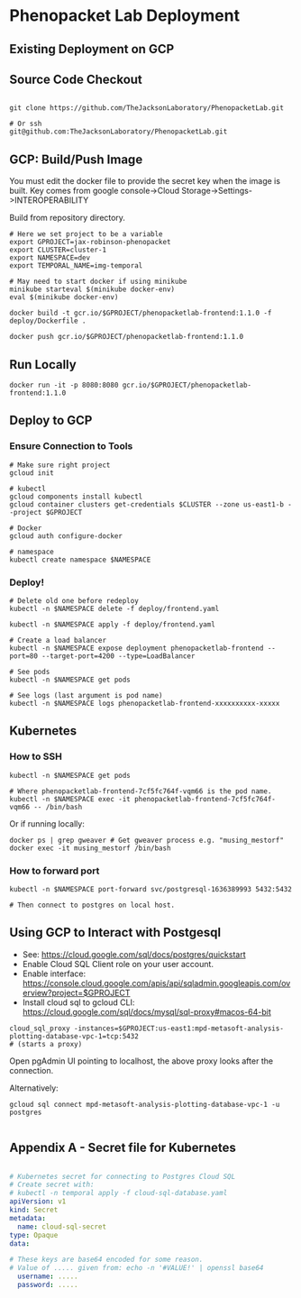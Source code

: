 # Phenopacket Lab Deployment


## Existing Deployment on GCP



## Source Code Checkout

```

git clone https://github.com/TheJacksonLaboratory/PhenopacketLab.git

# Or ssh
git@github.com:TheJacksonLaboratory/PhenopacketLab.git

```

## GCP: Build/Push Image
You must edit the docker file to provide the secret key when the image is built.
Key comes from google console->Cloud Storage->Settings->INTEROPERABILITY

Build from repository directory.

```
# Here we set project to be a variable
export GPROJECT=jax-robinson-phenopacket	
export CLUSTER=cluster-1
export NAMESPACE=dev
export TEMPORAL_NAME=img-temporal

# May need to start docker if using minikube
minikube starteval $(minikube docker-env)
eval $(minikube docker-env)

```

```
docker build -t gcr.io/$GPROJECT/phenopacketlab-frontend:1.1.0 -f deploy/Dockerfile .

docker push gcr.io/$GPROJECT/phenopacketlab-frontend:1.1.0
```

## Run Locally
```
docker run -it -p 8080:8080 gcr.io/$GPROJECT/phenopacketlab-frontend:1.1.0
```

## Deploy to GCP

### Ensure Connection to Tools
```
# Make sure right project
gcloud init

# kubectl
gcloud components install kubectl
gcloud container clusters get-credentials $CLUSTER --zone us-east1-b --project $GPROJECT

# Docker
gcloud auth configure-docker

# namespace
kubectl create namespace $NAMESPACE
```

### Deploy!
```
# Delete old one before redeploy
kubectl -n $NAMESPACE delete -f deploy/frontend.yaml

kubectl -n $NAMESPACE apply -f deploy/frontend.yaml

# Create a load balancer
kubectl -n $NAMESPACE expose deployment phenopacketlab-frontend --port=80 --target-port=4200 --type=LoadBalancer

# See pods
kubectl -n $NAMESPACE get pods

# See logs (last argument is pod name)
kubectl -n $NAMESPACE logs phenopacketlab-frontend-xxxxxxxxxx-xxxxx

```
## Kubernetes
### How to SSH

```
kubectl -n $NAMESPACE get pods

# Where phenopacketlab-frontend-7cf5fc764f-vqm66 is the pod name.
kubectl -n $NAMESPACE exec -it phenopacketlab-frontend-7cf5fc764f-vqm66 -- /bin/bash
```

Or if running locally:

```
docker ps | grep gweaver # Get gweaver process e.g. "musing_mestorf"
docker exec -it musing_mestorf /bin/bash
```

### How to forward port
```
kubectl -n $NAMESPACE port-forward svc/postgresql-1636389993 5432:5432

# Then connect to postgres on local host.

```

## Using GCP to Interact with Postgesql
* See: https://cloud.google.com/sql/docs/postgres/quickstart
* Enable Cloud SQL Client role on your user account.
* Enable interface: https://console.cloud.google.com/apis/api/sqladmin.googleapis.com/overview?project=$GPROJECT
* Install cloud sql to gcloud CLI: https://cloud.google.com/sql/docs/mysql/sql-proxy#macos-64-bit

```
cloud_sql_proxy -instances=$GPROJECT:us-east1:mpd-metasoft-analysis-plotting-database-vpc-1=tcp:5432
# (starts a proxy)
```
Open pgAdmin UI pointing to localhost, the above proxy looks after the connection.

Alternatively:

```
gcloud sql connect mpd-metasoft-analysis-plotting-database-vpc-1 -u postgres


```


## Appendix A - Secret file for Kubernetes

``` yaml

# Kubernetes secret for connecting to Postgres Cloud SQL
# Create secret with:
# kubectl -n temporal apply -f cloud-sql-database.yaml
apiVersion: v1
kind: Secret
metadata:
  name: cloud-sql-secret
type: Opaque
data:

# These keys are base64 encoded for some reason.
# Value of ..... given from: echo -n '#VALUE!' | openssl base64
  username: .....
  password: .....
  
```
